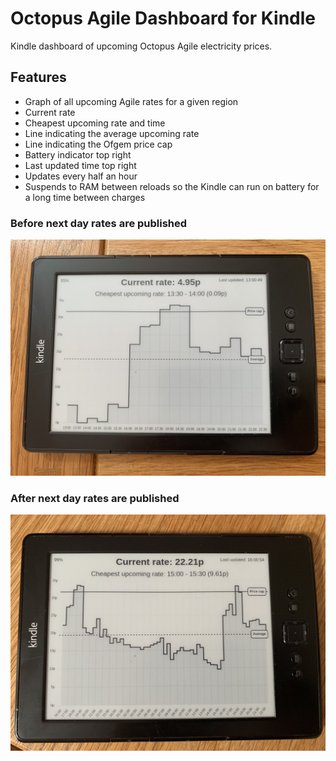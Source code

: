 # Octopus Agile Dashboard for Kindle

Kindle dashboard of upcoming Octopus Agile electricity prices.

## Features

- Graph of all upcoming Agile rates for a given region
- Current rate
- Cheapest upcoming rate and time
- Line indicating the average upcoming rate
- Line indicating the Ofgem price cap
- Battery indicator top right
- Last updated time top right
- Updates every half an hour
- Suspends to RAM between reloads so the Kindle can run on battery for a long time between charges

### Before next day rates are published

 <img src="./docs/before_next_day_rates.jpg" alt="before next day rates are published" width="600">

### After next day rates are published

 <img src="./docs/after_next_day_rates.jpg" alt="after next day rates are published" width="600">



